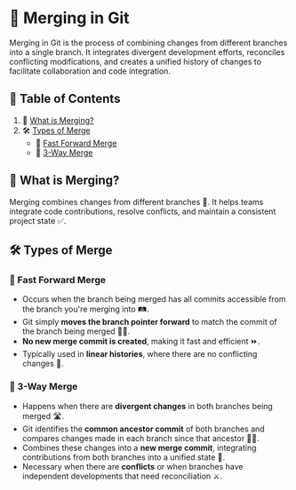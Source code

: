 # 🌿 **Merging in Git**  

Merging in Git is the process of combining changes from different branches into a single branch. It integrates divergent development efforts, reconciles conflicting modifications, and creates a unified history of changes to facilitate collaboration and code integration.  

## 🌟 Table of Contents  
1. 🌱 [What is Merging?](#-what-is-merging)  
2. 🛠️ [Types of Merge](#️-types-of-merge)  
   - 🚀 [Fast Forward Merge](#-fast-forward-merge)  
   - 🔄 [3-Way Merge](#-3-way-merge)  


## 🌱 What is Merging?  
Merging combines changes from different branches 🌟. It helps teams integrate code contributions, resolve conflicts, and maintain a consistent project state ✅.  


## 🛠️ Types of Merge  

### 🚀 Fast Forward Merge  
- Occurs when the branch being merged has all commits accessible from the branch you're merging into 🛤️.  
- Git simply **moves the branch pointer forward** to match the commit of the branch being merged 🏃‍♂️.  
- **No new merge commit is created**, making it fast and efficient ⏩.  
- Typically used in **linear histories**, where there are no conflicting changes 🤝.  

### 🔄 3-Way Merge  
- Happens when there are **divergent changes** in both branches being merged 🛣️.  
- Git identifies the **common ancestor commit** of both branches and compares changes made in each branch since that ancestor 🕵️‍♂️.  
- Combines these changes into a **new merge commit**, integrating contributions from both branches into a unified state 🎯.  
- Necessary when there are **conflicts** or when branches have independent developments that need reconciliation ⚔️.  

